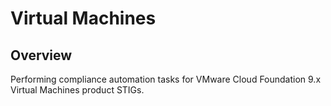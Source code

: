# Virtual Machines

## Overview
Performing compliance automation tasks for VMware Cloud Foundation 9.x Virtual Machines product STIGs.
